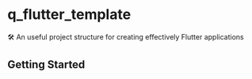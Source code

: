 # q_flutter_template

🛠 An useful project structure for creating effectively Flutter applications

## Getting Started

